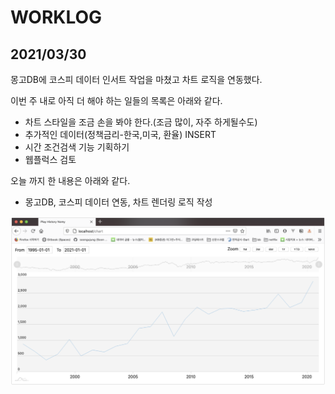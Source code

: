 # WORKLOG



## 2021/03/30

몽고DB에 코스피 데이터 인서트 작업을 마쳤고 차트 로직을 연동했다. 

이번 주 내로 아직 더 해야 하는 일들의 목록은 아래와 같다.

- 차트 스타일을 조금 손을 봐야 한다.(조금 많이, 자주 하게될수도)
- 추가적인 데이터(정책금리-한국,미국, 환율) INSERT
- 시간 조건검색 기능 기획하기
- 웹플럭스 검토

오늘 까지 한 내용은 아래와 같다.

- 몽고DB, 코스피 데이터 연동, 차트 렌더링 로직 작성

![이미지](./img/2021-0330.png)

